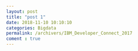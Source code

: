 ```yaml
---
layout: post
title: "post 1"
date: 2018-11-10 10:10:10
categories: Bigdata
permalink: /archivers/IBM_Developer_Connect_2017
coment : true
---
```

